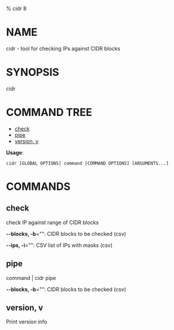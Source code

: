 % cidr 8
# NAME
cidr - tool for checking IPs against CIDR blocks
# SYNOPSIS
cidr


# COMMAND TREE

- [check](#check)
- [pipe](#pipe)
- [version, v](#version-v)

**Usage**:
```
cidr [GLOBAL OPTIONS] command [COMMAND OPTIONS] [ARGUMENTS...]
```

# COMMANDS

## check

check IP against range of CIDR blocks

**--blocks, -b**="": CIDR blocks to be checked (csv)

**--ips, -i**="": CSV list of IPs with masks (csv)

## pipe

command | cidr pipe

**--blocks, -b**="": CIDR blocks to be checked (csv)

## version, v

Print version info

